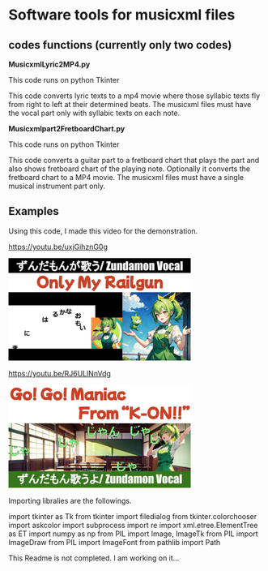 # Software tools for musicxml files

## codes functions (currently only two codes)
**MusicxmlLyric2MP4.py**

This code runs on python Tkinter

This code converts lyric texts to a mp4 movie where those syllabic texts fly from right to left at their determined beats.
The musicxml files must have the vocal part only with syllabic texts on each note.


**Musicxmlpart2FretboardChart.py**

This code runs on python Tkinter

This code converts a guitar part to a fretboard chart that plays the part and also shows fretboard chart of the playing note. Optionally it converts the fretboard chart to a MP4 movie.
The musicxml files must have a single musical instrument part only.


## Examples

Using this code, I made this video for the demonstration.

https://youtu.be/uxjGihznG0g
<p>
 <img src="https://github.com/ktakenos/MusicXMLTools/blob/main/images/ZundamonVocal.pptx.jpg", width="360px">
</p>


https://youtu.be/RJ6ULlNnVdg
<p>
 <img src="https://github.com/ktakenos/MusicXMLTools/blob/main/images/ZundamonVocal.pptx(1).jpg", width="360px">
</p>


Importing libralies are the followings.

import tkinter as Tk
from tkinter import filedialog
from tkinter.colorchooser import askcolor
import subprocess
import re
import xml.etree.ElementTree as ET
import numpy as np
from PIL import Image, ImageTk
from PIL import ImageDraw
from PIL import ImageFont
from pathlib import Path


This Readme is not completed. I am working on it...

